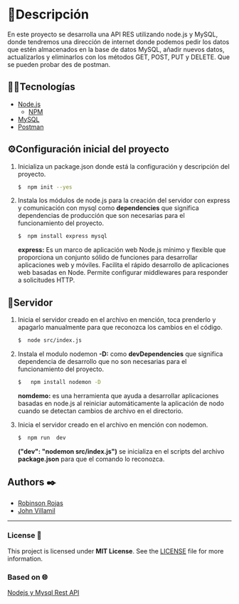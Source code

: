 # 📃Descripción
En este proyecto se desarrolla una API RES utilizando node.js y MySQL, donde tendremos una dirección de internet donde podemos pedir los datos que estén almacenados en la base de datos MySQL, añadir nuevos datos, actualizarlos y eliminarlos con los métodos GET, POST, PUT y DELETE. Que se pueden probar des de postman. 

## 👨‍💻Tecnologías 
- [Node.js](https://nodejs.org/es/)
    - [NPM](https://www.npmjs.com/)
- [MySQL](https://www.mysql.com/)
- [Postman](www.postman.com)


## ⚙Configuración inicial del proyecto
1. Inicializa un package.json donde está la configuración y descripción del proyecto.
    ```bash
    $  npm init --yes
    ```
2. Instala los módulos de node.js para la creación del servidor con express y comunicación con mysql como **dependencies** que significa dependencias de producción que son necesarias para el funcionamiento del proyecto.
    ```bash
    $  npm install express mysql
    ```
    **express:** Es un marco de aplicación web Node.js mínimo y flexible que proporciona un conjunto sólido de funciones para desarrollar aplicaciones web y móviles. Facilita el rápido desarrollo de aplicaciones web basadas en Node. Permite configurar middlewares para responder a solicitudes HTTP.
## 📡Servidor
1. Inicia el servidor creado en el archivo en mención, toca prenderlo y apagarlo manualmente para que reconozca los cambios en el código.
    ```bash
    $  node src/index.js
    ```
2. Instala el modulo nodemon  **-D:** como **devDependencies** que significa dependencia de desarrollo que no son necesarias para el funcionamiento del proyecto.
    ```bash
    $   npm install nodemon -D
    ```
    **nomdemo:** es una herramienta que ayuda a desarrollar aplicaciones basadas en node.js al reiniciar automáticamente la aplicación de nodo cuando se detectan cambios de archivo en el directorio.

3. Inicia el servidor creado en el archivo en mención con nodemon.
    ```bash
    $  npm run  dev
    ```
    **("dev": "nodemon src/index.js")** se inicializa en el scripts del archivo **package.json** para que el comando lo reconozca.

## Authors ✒️
- [Robinson Rojas](https://github.com/RobinsonRojas)
- [John Villamil](https://github.com/jdsvg)

---

### License 📝
This project is licensed under **MIT License**. See the [LICENSE](LICENSE) file for more information.

### Based on 🌐
[Nodejs y Mysql Rest API](https://www.youtube.com/watch?v=p8CoR-wymQg&ab_channel=Fazt/)
